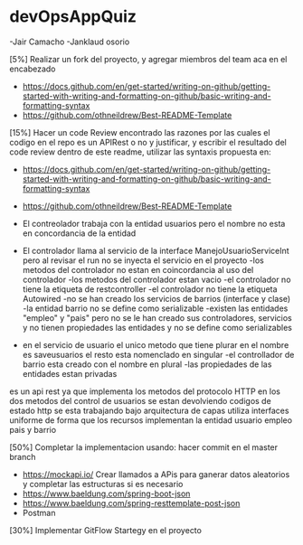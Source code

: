 # devOpsAppQuiz


-Jair Camacho
-Janklaud osorio 

[5%] Realizar un fork del proyecto, y agregar miembros del team aca en el encabezado

- https://docs.github.com/en/get-started/writing-on-github/getting-started-with-writing-and-formatting-on-github/basic-writing-and-formatting-syntax
- https://github.com/othneildrew/Best-README-Template

[15%] Hacer un code Review encontrado las razones por las cuales el codigo en el repo es un APIRest o no y justificar, y escribir el resultado del code review dentro de este readme, utilizar las syntaxis propuesta en:

- https://docs.github.com/en/get-started/writing-on-github/getting-started-with-writing-and-formatting-on-github/basic-writing-and-formatting-syntax
- https://github.com/othneildrew/Best-README-Template



- El contreolador trabaja con la entidad usuarios pero el nombre no esta en concordancia de la entidad
- El controlador llama al servicio de la interface ManejoUsuarioServiceInt pero al revisar el run no se inyecta el servicio en el proyecto
-los metodos del controlador no estan en coincordancia al uso del controlador
-los metodos del controlador estan vacio
-el controlador no tiene la etiqueta de restcontroller
-el controlador no tiene la etiqueta  Autowired
-no se han creado los servicios de barrios (interface y clase) 
-la entidad barrio no se define como serializable 
-existen las entidades "empleo" y "pais" pero no se le han creado sus controladores, servicios y no tienen propiedades las entidades y no se define como serializables 
- en el servicio de usuario el unico metodo que tiene plurar en el nombre es saveusuarios el resto esta nomenclado en singular
-el controllador de barrio esta creado con el nombre en plural 
-las propiedades de las entidades estan privadas 


es un api rest ya que implementa los metodos del protocolo HTTP 
en los dos metodos del control de usuarios se estan devolviendo codigos de estado http 
se esta trabajando bajo arquitectura de capas
utiliza interfaces uniforme de forma que los recursos implementan la entidad usuario empleo pais y barrio 



[50%] Completar la implementacion usando: hacer commit en el master branch

- https://mockapi.io/ Crear llamados a APis para ganerar datos aleatorios y completar las estructuras si es necesario
- https://www.baeldung.com/spring-boot-json
- https://www.baeldung.com/spring-resttemplate-post-json
- Postman

[30%] Implementar GitFlow Startegy en el proyecto
